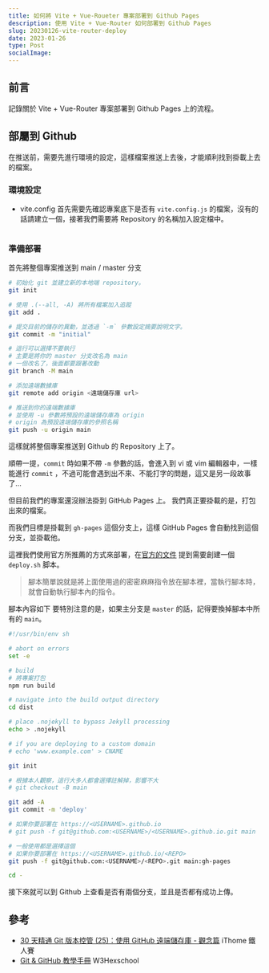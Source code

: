 ```yaml
---
title: 如何將 Vite + Vue-Roueter 專案部署到 Github Pages
description: 使用 Vite + Vue-Router 如何部署到 Github Pages
slug: 20230126-vite-router-deploy
date: 2023-01-26
type: Post
socialImage:
---
```


## 前言

記錄關於 Vite + Vue-Router 專案部署到 Github Pages 上的流程。

## 部屬到 Github

在推送前，需要先進行環境的設定，這樣檔案推送上去後，才能順利找到掛載上去的檔案。

### 環境設定

- vite.config
  首先需要先確認專案底下是否有 `vite.config.js` 的檔案，沒有的話請建立一個，接著我們需要將 Repository 的名稱加入設定檔中。
  
```javascript 
```

### 準備部署

首先將整個專案推送到 main / master 分支

```bash showLineNumbers {13, 16, 21}
# 初始化 git 並建立新的本地端 repository。
git init

# 使用 .(--all, -A) 將所有檔案加入追蹤
git add .

# 提交目前的儲存的異動，並透過 `-m` 參數設定摘要說明文字。
git commit -m "initial"

# 這行可以選擇不要執行
# 主要是將你的 master 分支改名為 main
# 一但改名了，後面都要跟著改動
git branch -M main

# 添加遠端數據庫
git remote add origin <遠端儲存庫 url>

# 推送到你的遠端數據庫
# 並使用 -u 參數將預設的遠端儲存庫為 origin
# origin 為預設遠端儲存庫的參照名稱
git push -u origin main
```

這樣就將整個專案推送到 Github 的 Repository 上了。

順帶一提，`commit` 時如果不帶 `-m` 參數的話，會進入到 vi 或 vim 編輯器中，一樣能進行 `commit` ，不過可能會遇到出不來、不能打字的問題，這又是另一段故事了...

但目前我們的專案還沒辦法掛到 GitHub Pages 上。
我們真正要掛載的是，打包出來的檔案。

而我們目標是掛載到 `gh-pages` 這個分支上，這樣 GitHub Pages 會自動找到這個分支，並掛載他。

這裡我們使用官方所推薦的方式來部署，在[官方的文件](https://vitejs.dev/guide/static-deploy.html#github-pages) 提到需要創建一個 `deploy.sh` 脚本。

>腳本簡單說就是將上面使用過的密密麻麻指令放在腳本裡，當執行腳本時，就會自動執行腳本內的指令。

腳本內容如下
要特別注意的是，如果主分支是 `master` 的話，記得要換掉腳本中所有的 `main`。

```bash
#!/usr/bin/env sh

# abort on errors
set -e

# build
# 將專案打包
npm run build

# navigate into the build output directory
cd dist

# place .nojekyll to bypass Jekyll processing
echo > .nojekyll

# if you are deploying to a custom domain
# echo 'www.example.com' > CNAME

git init

# 根據本人觀察，這行大多人都會選擇註解掉，影響不大
# git checkout -B main

git add -A
git commit -m 'deploy'

# 如果你要部署在 https://<USERNAME>.github.io
# git push -f git@github.com:<USERNAME>/<USERNAME>.github.io.git main

# 一般使用都是選擇這個
# 如果你要部署在 https://<USERNAME>.github.io/<REPO>
git push -f git@github.com:<USERNAME>/<REPO>.git main:gh-pages

cd -
```

接下來就可以到 Github 上查看是否有兩個分支，並且是否都有成功上傳。

## 參考

- [30 天精通 Git 版本控管 (25)：使用 GitHub 遠端儲存庫 - 觀念篇](https://ithelp.ithome.com.tw/articles/10140055) iThome 鐵人賽
- [Git & GitHub 教學手冊](https://w3c.hexschool.com/category/repo) W3Hexschool












 